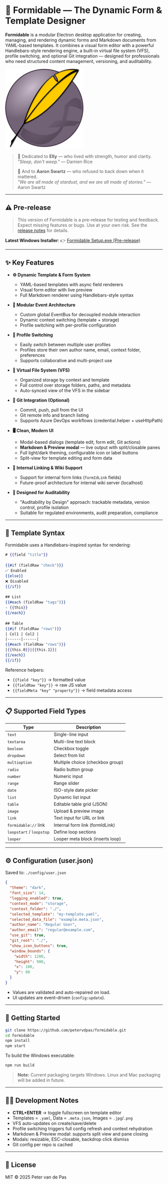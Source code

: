 # 🧾 Formidable — The Dynamic Form & Template Designer

**Formidable** is a modular Electron desktop application for creating, managing, and rendering dynamic forms and Markdown documents from YAML-based templates. It combines a visual form editor with a powerful Handlebars-style rendering engine, a built-in virtual file system (VFS), profile switching, and optional Git integration — designed for professionals who need structured content management, versioning, and auditability.

![Formidable](assets/formidable.png)

> 💠 Dedicated to **Elly** — who lived with strength, humor and clarity.  
> _"Sleep, don't weep."_ — Damien Rice  
>
> 🌌 And to **Aaron Swartz** — who refused to back down when it mattered.  
> _"We are all made of stardust, and we are all made of stories."_ — Aaron Swartz

---

## ⚠️ Pre-release

> This version of Formidable is a pre-release for testing and feedback.
> Expect missing features or bugs. Use at your own risk.
> See the [release notes](https://github.com/petervdpas/Formidable/releases/tag/v1.8.24-pre) for details.

**Latest Windows Installer**:
👉 [Formidable Setup.exe (Pre-release)](https://github.com/petervdpas/Formidable/releases/download/v1.8.24-pre/Formidable.Setup.exe)

---

## ✨ Key Features

* **⚙️ Dynamic Template & Form System**

  * YAML-based templates with async field renderers
  * Visual form editor with live preview
  * Full Markdown renderer using Handlebars-style syntax

* **🧩 Modular Event Architecture**

  * Custom global EventBus for decoupled module interaction
  * Dynamic context switching (template + storage)
  * Profile switching with per-profile configuration

* **👥 Profile Switching**

  * Easily switch between multiple user profiles
  * Profiles store their own author name, email, context folder, preferences
  * Supports collaborative and multi-project use

* **📁 Virtual File System (VFS)**

  * Organized storage by context and template
  * Full control over storage folders, paths, and metadata
  * Auto-synced view of the VFS in the sidebar

* **🔀 Git Integration (Optional)**

  * Commit, push, pull from the UI
  * Git remote info and branch listing
  * Supports Azure DevOps workflows (credential.helper + useHttpPath)

* **🖥️ Clean, Modern UI**

  * Modal-based dialogs (template edit, form edit, Git actions)
  * **Markdown & Preview modal** — live output with split/closable panes
  * Full light/dark theming, configurable icon or label buttons
  * Split-view for template editing and form data

* **🔗 Internal Linking & Wiki Support**

  * Support for internal form links (`formIdLink` fields)
  * Future-proof architecture for internal wiki server (localhost)

* **🔎 Designed for Auditability**

  * "Auditability by Design" approach: trackable metadata, version control, profile isolation
  * Suitable for regulated environments, audit preparation, compliance

---

## 🧠 Template Syntax

Formidable uses a Handlebars-inspired syntax for rendering:

```handlebars
# {{field "title"}}

{{#if (fieldRaw "check")}}
✅ Enabled
{{else}}
❌ Disabled
{{/if}}

## List
{{#each (fieldRaw "tags")}}
- {{this}}
{{/each}}

## Table
{{#if (fieldRaw "rows")}}
| Col1 | Col2 |
|------|------|
{{#each (fieldRaw "rows")}}
|{{this.0}}|{{this.1}}|
{{/each}}
{{/if}}
```

Reference helpers:

* `{{field "key"}}` → formatted value
* `{{fieldRaw "key"}}` → raw JS value
* `{{fieldMeta "key" "property"}}` → field metadata access

---

## 📋 Supported Field Types

| Type                     | Description                      |
| ------------------------ | -------------------------------- |
| `text`                   | Single-line input                |
| `textarea`               | Multi-line text block            |
| `boolean`                | Checkbox toggle                  |
| `dropdown`               | Select from list                 |
| `multioption`            | Multiple choice (checkbox group) |
| `radio`                  | Radio button group               |
| `number`                 | Numeric input                    |
| `range`                  | Range slider                     |
| `date`                   | ISO-style date picker            |
| `list`                   | Dynamic list input               |
| `table`                  | Editable table grid (JSON)       |
| `image`                  | Upload & preview image           |
| `link`                   | Text input for URL or link       |
| `formidable://` link     | Internal form link (formIdLink)  |
| `loopstart` / `loopstop` | Define loop sections             |
| `looper`                 | Looper meta block (inserts loop) |

---

## ⚙️ Configuration (user.json)

Saved to: `./config/user.json`

```json
{
  "theme": "dark",
  "font_size": 14,
  "logging_enabled": true,
  "context_mode": "storage",
  "context_folder": "./",
  "selected_template": "my-template.yaml",
  "selected_data_file": "example.meta.json",
  "author_name": "Regular User",
  "author_email": "regular@example.com",
  "use_git": true,
  "git_root": "./",
  "show_icon_buttons": true,
  "window_bounds": {
    "width": 1280,
    "height": 900,
    "x": 100,
    "y": 80
  }
}
```

* Values are validated and auto-repaired on load.
* UI updates are event-driven (`config:update`).

---

## 🚀 Getting Started

```bash
git clone https://github.com/petervdpas/formidable.git
cd formidable
npm install
npm start
```

To build the Windows executable:

```bash
npm run build
```

> **Note:** Current packaging targets Windows.
> Linux and Mac packaging will be added in future.

---

## 🧑‍💻 Development Notes

* **CTRL+ENTER** → toggle fullscreen on template editor
* Templates = `.yaml`, Data = `.meta.json`, Images = `.jpg`/`.png`
* VFS auto-updates on create/save/delete
* Profile switching triggers full config refresh and context rehydration
* Markdown & Preview modal: supports split view and pane closing
* Modals: resizable, ESC-closable, backdrop click dismiss
* Git config per repo is cached

---

## 📜 License

MIT © 2025 Peter van de Pas
